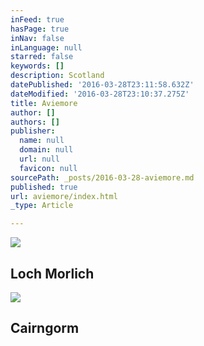 ```yaml
---
inFeed: true
hasPage: true
inNav: false
inLanguage: null
starred: false
keywords: []
description: Scotland
datePublished: '2016-03-28T23:11:58.632Z'
dateModified: '2016-03-28T23:10:37.275Z'
title: Aviemore
author: []
authors: []
publisher:
  name: null
  domain: null
  url: null
  favicon: null
sourcePath: _posts/2016-03-28-aviemore.md
published: true
url: aviemore/index.html
_type: Article

---
```

![](https://the-grid-user-content.s3-us-west-2.amazonaws.com/775d82e3-1590-4c2f-84a3-80facb56175e.jpg)

## Loch Morlich
![](https://the-grid-user-content.s3-us-west-2.amazonaws.com/bec7c219-f982-4ce4-b7f5-b5dbd16f5e47.jpg)

## Cairngorm